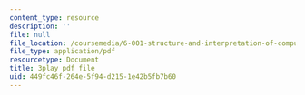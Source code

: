```yaml
---
content_type: resource
description: ''
file: null
file_location: /coursemedia/6-001-structure-and-interpretation-of-computer-programs-spring-2005/449fc46f264e5f94d2151e42b5fb7b60_qp05AtXbOP0.pdf
file_type: application/pdf
resourcetype: Document
title: 3play pdf file
uid: 449fc46f-264e-5f94-d215-1e42b5fb7b60
---
```

